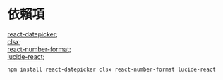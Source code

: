 # 依賴項

[react-datepicker](https://github.com/Hacker0x01/react-datepicker);  
[clsx](https://github.com/lukeed/clsx);  
[react-number-format](https://github.com/s-yadav/react-number-format);  
[lucide-react](https://github.com/lucide-icons/lucide);

    npm install react-datepicker clsx react-number-format lucide-react
